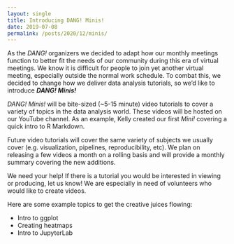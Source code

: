 ```yaml
---
layout: single
title: Introducing DANG! Minis!
date: 2019-07-08
permalink: /posts/2020/12/minis/
---
```


As the _DANG!_ organizers we decided to adapt how our monthly meetings function to better fit the needs of our community during this era of virtual meetings. We know it is difficult for people to join yet another virtual meeting, especially outside the normal work schedule. To combat this, we decided to change how we deliver data analysis tutorials, so we’d like to introduce **_DANG! Minis!_**

_DANG! Minis!_ will be bite-sized (~5-15 minute) video tutorials to cover a variety of topics in the data analysis world. These videos will be hosted on our YouTube channel. As an example, Kelly created our first _Mini!_ covering a quick intro to R Markdown.

Future video tutorials will cover the same variety of subjects we usually cover (e.g. visualization, pipelines, reproducibility, etc). We plan on releasing a few videos a month on a rolling basis and will provide a monthly summary covering the new additions.

We need your help! If there is a tutorial you would be interested in viewing or producing, let us know! We are especially in need of volunteers who would like to create videos.

Here are some example topics to get the creative juices flowing:

- Intro to ggplot
- Creating heatmaps
- Intro to JupyterLab

